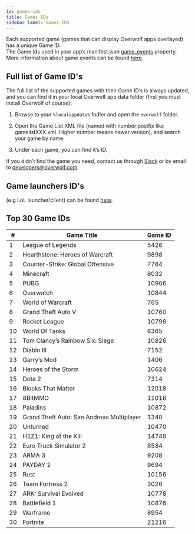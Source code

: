 ```yaml
---
id: games-ids
title: Games IDs
sidebar_label: Games IDs
---
```


Each supported game (games that can display Overwolf apps overlayed) has a unique Game ID.  
The Game Ids used in your app’s manifest.json [game_events](manifest-json#game-events-array) property.  
More information about game events can be found [here](overwolf-games-events).

## Full list of Game ID's
The full list of the supported games with their Game ID’s is always updated, and you can find it in your local Overwolf app data folder (first you must install Overwolf of course):

1. Browse to your `%localappdata%` fodler and open the `overwolf` folder.

2. Open the Game List XML file (named with number postfix like gamelistXXX.xml. Higher number means newer version), and search your game by name.

3. Under each game, you can find it’s ID.

If you didn’t find the game you need, contact us through [Slack](../support/contact-us#join-our-slack) or by email to developers@overwolf.com.

## Game launchers ID's

(e.g LoL launcher/client) can be found [here](launchers-ids).

## Top 30 Game IDs

| #   | Game Title                                               | Game ID       |
------| ---------------------------------------------------------| --------------|
| 1   | League of Legends                                        |  5426         |
| 2   | Hearthstone: Heroes of Warcraft                          |  9898         |
| 3   | Counter-Strike: Global Offensive                         |  7764         |
| 4   | Minecraft                                                |  8032         |
| 5   | PUBG                                                     |  10906        |
| 6   | Overwatch                                                |  10844        |
| 7   | World of Warcraft                                        |  765          |
| 8   | Grand Theft Auto V                                       |  10760        |
| 9   | Rocket League                                            |  10798        |
| 10  | World Of Tanks                                           |  6365         |
| 11  | Tom Clancy’s Rainbow Six: Siege                          |  10826        |
| 12  | Diablo III                                               |  7152         |
| 13  | Garry’s Mod                                              |  1406         |
| 14  | Heroes of the Storm                                      |  10624        |
| 15  | Dota 2                                                   |  7314         |
| 16  | Blocks That Matter                                       |  12018        |
| 17  | 8BitMMO                                                  |  11018        |
| 18  | Paladins                                                 |  10872        |
| 19  | Grand Theft Auto: San Andreas Multiplayer                |  1340         |
| 20  | Unturned                                                 |  10470        |
| 21  | H1Z1: King of the Kill                                   |  14748        |
| 22  | Euro Truck Simulator 2                                   |  8584         |
| 23  | ARMA 3                                                   |  9208         |
| 24  | PAYDAY 2                                                 |  9694         |
| 25  | Rust                                                     |  10156        |
| 26  | Team Fortress 2                                          |  3026         |
| 27  | ARK: Survival Evolved                                    |  10778        |
| 28  | Battlefield 1                                            |  10876        |
| 29  | Warframe                                                 |  8954         |
| 30  | Fortnite                                                 |  21216        |
